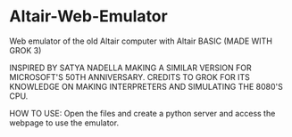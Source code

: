 # Altair-Web-Emulator
Web emulator of the old Altair computer with Altair BASIC (MADE WITH GROK 3)

INSPIRED BY SATYA NADELLA MAKING A SIMILAR VERSION FOR MICROSOFT'S 50TH ANNIVERSARY.
CREDITS TO GROK FOR ITS KNOWLEDGE ON MAKING INTERPRETERS AND SIMULATING THE 8080'S CPU.


HOW TO USE:
Open the files and create a python server and access the webpage to use the emulator.
